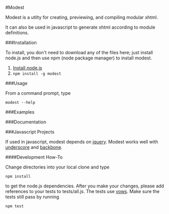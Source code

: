 #Modest

Modest is a utilty for creating, previewing, and compiling modular xhtml.

It can also be used in javascript to generate xhtml according to module definitions.

###Installation

To install, you don't need to download any of the files here; just install node.js and then use npm (node package manager) to install modest.

1. [Install node.js](http://nodejs.org/#download)
2. ``npm install -g modest``

###Usage

From a command prompt, type

    modest --help

###Examples

###Documentation

###Javascript Projects

If used in javascript, modest depends on [jquery](http://jquery.com).  Modest works well with [underscore](https://github.com/documentcloud/underscore) and [backbone](https://github.com/documentcloud/backbone).

####Development How-To

Change directories into your local clone and type

    npm install

to get the node.js dependencies.  After you make your changes, please add references to your tests to tests/all.js.  The tests use [vows](http://vowsjs.org).  Make sure the tests still pass by running

    npm test


